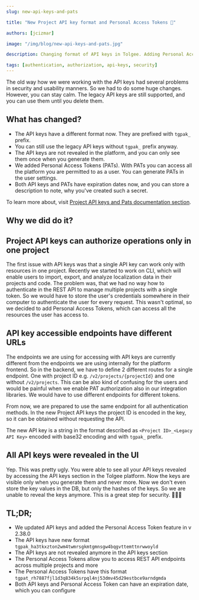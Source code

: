 ```yaml
---
slug: new-api-keys-and-pats

title: "New Project API key format and Personal Access Tokens 🔑"

authors: [jcizmar]

image: "/img/blog/new-api-keys-and-pats.jpg"

description: Changing format of API keys in Tolgee. Adding Personal Access Tokens (PATs) which can access all the resources the user has access to.

tags: [authentication, authorization, api-keys, security]
---
```


The old way how we were working with the API keys had several problems in security and usability manners. So we had to
do some huge changes. However, you can stay calm. The legacy API keys are still supported, and you can use them until
you delete them.

<!--truncate-->

## What has changed?

- The API keys have a different format now. They are prefixed with `tgpak_` prefix.
- You can still use the legacy API keys without `tgpak_` prefix anyway.
- The API keys are not revealed in the platform, and you can only see them once when you generate them.
- We added Personal Access Tokens (PATs). With PATs you can access all the platform you are permitted to as a user.
  You can generate PATs in the user settings.
- Both API keys and PATs have expiration dates now, and you can store a description to note, why you've created such
  a secret.

To learn more about,
visit [Project API keys and Pats documentation section](/docs/platform/api-keys-and-pat-tokens).

## Why we did do it?

## Project API keys can authorize operations only in one project

The first issue with API keys was that a single API key can work only with resources in one project. Recently we started
to work on CLI, which will enable users to import, export, and analyze localization data in their projects and code. The
problem was, that we had no way how to authenticate in the REST API to manage multiple projects with a single token. So we
would have to store the user's credentials somewhere in their computer to authenticate the user for every request. This
wasn't optimal, so we decided to add Personal Access Tokens, which can access all the resources the user has access to.

## API key accessible endpoints have different URLs

The endpoints we are using for accessing with API keys are currently different from the endpoints we are using internally
for the platform frontend. So in the backend, we have to define 2 different routes for a single endpoint. One with
project ID e.g. `/v2/projects/{projectId}` and one without `/v2/projects`. This can be also kind of confusing for the
users and would be painful when we enable PAT authorization also in our integration libraries. We would have to use
different endpoints for different tokens.

From now, we are prepared to use the same endpoint for all authentication methods. In the new Project API keys the project
ID is encoded in the key, so it can be obtained without requesting the API.

The new API key is a string in the format described as `<Project ID>_<Legacy API Key>` encoded with base32 encoding and
with `tgpak_` prefix.

## All API keys were revealed in the UI

Yep. This was pretty ugly. You were able to see all your API keys revealed by accessing the API keys section in the
Tolgee platform. Now the keys are visible only when you generate them and never more. Now we don't even store the
key values in the DB, but only the hashes of the keys. So we are unable to reveal the keys anymore. This is a great step
for security. 🎉🎉🎉

## TL;DR;

- We updated API keys and added the Personal Access Token feature in v 2.38.0
- The API keys have new format `tgpak_ha3tkxzton2wm4twmrsgkmtgmnsgw4bqgvttemttnrwwoyld`
- The API keys are not revealed anymore in the API keys section
- The Personal Access Tokens allow you to access REST API endpoints across multiple projects and more
- The Personal Access Tokens have this format `tgpat_rh7887fjl1d3q834k5srpql4nj53dmv45d29estbce9arndgmda`
- Both API keys and Personal Access Token can have an expiration date, which you can configure
